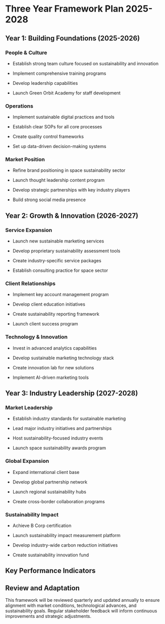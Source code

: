 # Three Year Framework Plan 2025-2028

## Year 1: Building Foundations (2025-2026)

### People & Culture

- Establish strong team culture focused on sustainability and innovation

- Implement comprehensive training programs

- Develop leadership capabilities

- Launch Green Orbit Academy for staff development

### Operations

- Implement sustainable digital practices and tools

- Establish clear SOPs for all core processes

- Create quality control frameworks

- Set up data-driven decision-making systems

### Market Position

- Refine brand positioning in space sustainability sector

- Launch thought leadership content program

- Develop strategic partnerships with key industry players

- Build strong social media presence

## Year 2: Growth & Innovation (2026-2027)

### Service Expansion

- Launch new sustainable marketing services

- Develop proprietary sustainability assessment tools

- Create industry-specific service packages

- Establish consulting practice for space sector

### Client Relationships

- Implement key account management program

- Develop client education initiatives

- Create sustainability reporting framework

- Launch client success program

### Technology & Innovation

- Invest in advanced analytics capabilities

- Develop sustainable marketing technology stack

- Create innovation lab for new solutions

- Implement AI-driven marketing tools

## Year 3: Industry Leadership (2027-2028)

### Market Leadership

- Establish industry standards for sustainable marketing

- Lead major industry initiatives and partnerships

- Host sustainability-focused industry events

- Launch space sustainability awards program

### Global Expansion

- Expand international client base

- Develop global partnership network

- Launch regional sustainability hubs

- Create cross-border collaboration programs

### Sustainability Impact

- Achieve B Corp certification

- Launch sustainability impact measurement platform

- Develop industry-wide carbon reduction initiatives

- Create sustainability innovation fund

## Key Performance Indicators

<!-- Unsupported block type: table -->

## Review and Adaptation

This framework will be reviewed quarterly and updated annually to ensure alignment with market conditions, technological advances, and sustainability goals. Regular stakeholder feedback will inform continuous improvements and strategic adjustments.